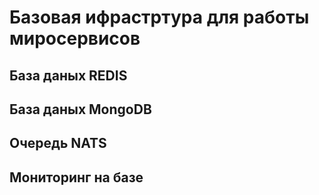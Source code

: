 # Базовая ифрастртура для работы миросервисов

## База даных REDIS

## База даных MongoDB

## Очередь NATS

## Мониторинг на базе 